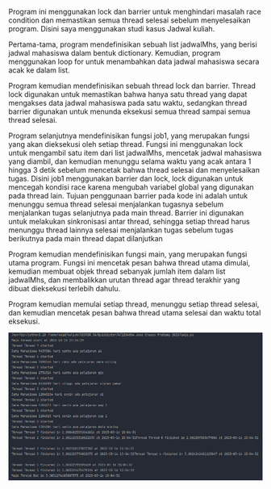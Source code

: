 Program ini menggunakan lock dan barrier untuk menghindari masalah race condition dan memastikan semua thread selesai sebelum menyelesaikan program. Disini saya menggunakan studi kasus Jadwal kuliah.

Pertama-tama, program mendefinisikan sebuah list jadwalMhs, yang berisi jadwal mahasiswa dalam bentuk dictionary. Kemudian, program menggunakan loop for untuk menambahkan data jadwal mahasiswa secara acak ke dalam list.

Program kemudian mendefinisikan sebuah thread lock dan barrier. Thread lock digunakan untuk memastikan bahwa hanya satu thread yang dapat mengakses data jadwal mahasiswa pada satu waktu, sedangkan thread barrier digunakan untuk menunda eksekusi semua thread sampai semua thread selesai.

Program selanjutnya mendefinisikan fungsi job1, yang merupakan fungsi yang akan dieksekusi oleh setiap thread. Fungsi ini menggunakan lock untuk mengambil satu item dari list jadwalMhs, mencetak jadwal mahasiswa yang diambil, dan kemudian menunggu selama waktu yang acak antara 1 hingga 3 detik sebelum mencetak bahwa thread selesai dan menyelesaikan tugas. Disini job1 menggunakan barrier dan lock, lock digunakan untuk mencegah kondisi race karena mengubah variabel global yang digunakan pada thread lain. Tujuan penggunaan barrier pada kode ini adalah untuk menunggu semua thread selesai menjalankan tugasnya sebelum menjalankan tugas selanjutnya pada main thread. Barrier ini digunakan untuk melakukan sinkronisasi antar thread, sehingga setiap thread harus menunggu thread lainnya selesai menjalankan tugas sebelum tugas berikutnya pada main thread dapat dilanjutkan

Program kemudian mendefinisikan fungsi main, yang merupakan fungsi utama program. Fungsi ini mencetak pesan bahwa thread utama dimulai, kemudian membuat objek thread sebanyak jumlah item dalam list jadwalMhs, dan membalikkan urutan thread agar thread terakhir yang dibuat dieksekusi terlebih dahulu.

Program kemudian memulai setiap thread, menunggu setiap thread selesai, dan kemudian mencetak pesan bahwa thread utama selesai dan waktu total eksekusi.

![Gambar Screenshoot](1204004_gambar.png)